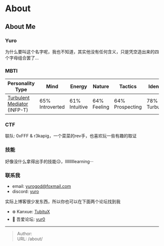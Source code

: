 # About


## About Me
### Yuro
为什么要叫这个名字呢，我也不知道，其实他没有任何含义，只是凭空造出来的四个字母组合罢了...

### MBTI
| Personality Type                                                                | Mind            | Energy        | Nature      | Tactics	        | Identity      | Test token                                                             |
|---------------------------------------------------------------------------------|-----------------|---------------|-------------|-----------------|---------------|------------------------------------------------------------------------|
| [Turbulent Mediator](https://www.16personalities.com/infp-personality) (INFP-T) | 65% Introverted | 61% Intuitive | 64% Feeling | 64% Prospecting | 78% Turbulent | [Oct 15, 2023](https://www.16personalities.com/profiles/ff3efe52bf39a) |


### CTF
联队: 0xFFF &amp; r3kapig，一个菜菜的rev手，也喜欢玩一些有趣的取证

### 技能
好像没什么拿得出手的技能😥，lllllllllearning···

### 联系我
- email: [yurogod@foxmail.com](mailto:yurogod@foxmail.com)
- discord: [yuro](https://discordapp.com/users/1000474353927979038)

实际上博客很少发东西，所以你也可以在下面两个论坛找到我
- ❄️ Kanxue: [TubituX](https://bbs.kanxue.com/homepage-958990.htm)
- 🥳 吾爱论坛: [yur0](https://www.52pojie.cn/home.php?mod=space&amp;uid=2292917&amp;do=thread&amp;view=me&amp;from=space)

---

> Author:   
> URL: /about/  

